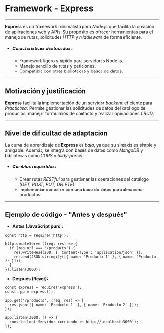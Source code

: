 # Framework - Express

---


**Express** es un framework minimalista para *Node.js* que facilita la creación de aplicaciones web y APIs. Su propósito es ofrecer herramientas para el manejo de rutas, solicitudes *HTTP* y *middleware* de forma eficiente.

- ##### Características destacadas:
    - Framework ligero y rápido para servidores Node.js.
    - Manejo sencillo de rutas y peticiones.
    - Compatible con otras bibliotecas y bases de datos.

---

## Motivación y justificación
**Express** facilita la implementación de un servidor *backend* eficiente para *Practicasa*. Permite gestionar las solicitudes de datos del catálogo de productos, manejar formularios de contacto y realizar operaciones *CRUD*.

---

## Nivel de dificultad de adaptación
La curva de aprendizaje de **Express** es *baja*, ya que su sintaxis es simple y amigable. Además, se integra con bases de datos como *MongoDB* y bibliotecas como *CORS* y *body-parser*.

- ##### Cambios requeridos:
    - Crear rutas *RESTful* para gestionar las operaciones del catálogo *(GET, POST, PUT, DELETE)*.
    - Implementar conexión con una base de datos para almacenar productos

---

## Ejemplo de código - "Antes y después"
- **Antes (JavaScript puro):**

```
const http = require('http');

http.createServer((req, res) => {
  if (req.url === '/products') {
    res.writeHead(200, { 'Content-Type': 'application/json' });
    res.end(JSON.stringify([{ name: 'Producto 1' }, { name: 'Producto 2' }]));
  }
}).listen(3000);
```

- **Después (React):**

```
const express = require('express');
const app = express();

app.get('/products', (req, res) => {
  res.json([{ name: 'Producto 1' }, { name: 'Producto 2' }]);
});

app.listen(3000, () => {
  console.log('Servidor corriendo en http://localhost:3000');
});
```
